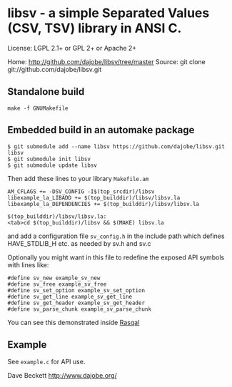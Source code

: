 libsv - a simple Separated Values (CSV, TSV) library in ANSI C.
===============================================================

License: LGPL 2.1+ or GPL 2+ or Apache 2+

Home: http://github.com/dajobe/libsv/tree/master
Source: git clone git://github.com/dajobe/libsv.git

Standalone build
----------------

    make -f GNUMakefile

Embedded build in an automake package
-------------------------------------

    $ git submodule add --name libsv https://github.com/dajobe/libsv.git libsv
    $ git submodule init libsv
    $ git submodule update libsv

Then add these lines to your library `Makefile.am`

    AM_CFLAGS += -DSV_CONFIG -I$(top_srcdir)/libsv
    libexample_la_LIBADD += $(top_builddir)/libsv/libsv.la
    libexample_la_DEPENDENCIES += $(top_builddir)/libsv/libsv.la

    $(top_builddir)/libsv/libsv.la:
    <tab>cd $(top_builddir)/libsv && $(MAKE) libsv.la

and add a configuration file `sv_config.h` in the include path which
defines HAVE_STDLIB_H etc. as needed by sv.h and sv.c

Optionally you might want in this file to redefine the exposed API
symbols with lines like:

    #define sv_new example_sv_new
    #define sv_free example_sv_free
    #define sv_set_option example_sv_set_option
    #define sv_get_line example_sv_get_line
    #define sv_get_header example_sv_get_header
    #define sv_parse_chunk example_sv_parse_chunk

You can see this demonstrated inside [Rasqal](https://github.com/dajobe/rasqal)

Example
-------

See `example.c` for API use.

Dave Beckett
http://www.dajobe.org/
